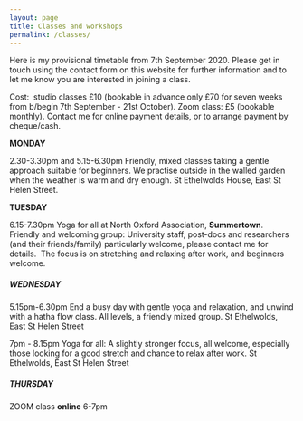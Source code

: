 ```yaml
---
layout: page
title: Classes and workshops
permalink: /classes/
---
```


Here is my provisional timetable from 7th September 2020. Please get in touch using the contact form on this website for further information and to let me know you are interested in joining a class.

Cost:&nbsp; studio classes &pound;10 (bookable in advance only &pound;70 for seven weeks from b/begin 7th September - 21st October). Zoom class: &pound;5 (bookable monthly). Contact me for online payment details, or to arrange payment by cheque/cash.

**MONDAY**

2\.30-3.30pm and 5.15-6.30pm Friendly, mixed classes taking a gentle approach suitable for beginners. We practise outside in the walled garden when the weather is warm and dry enough. St Ethelwolds House, East St Helen Street.

**TUESDAY**

6\.15-7.30pm Yoga for all at North Oxford Association, **Summertown**. Friendly and welcoming group: University staff, post-docs and researchers (and their friends/family) particularly welcome, please contact me for details.&nbsp; The focus is on stretching and relaxing after work, and beginners welcome.&nbsp;

##### **WEDNESDAY**

5\.15pm-6.30pm End a busy day with gentle yoga and relaxation, and unwind with a hatha flow class. All levels, a friendly mixed group. St Ethelwolds, East St Helen Street

7pm - 8.15pm Yoga for all: A slightly stronger focus, all welcome, especially those looking for a good stretch and chance to relax after work. St Ethelwolds, East St Helen Street

##### **THURSDAY**

ZOOM class **online** 6-7pm